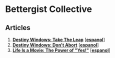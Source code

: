 # Bettergist Collective

## Articles

1. [**Destiny Windows: Take The Leap**](taking_the_leap.md) [[**espanol**](taking_the_leap.es.md)]
2. [**Destiny Windows: Don't Abort**](destiny_windows.md) [[**espanol**](destiny_windows.es.md)]
3. [**Life Is a Movie: The Power of "Yes!"**](life-is-a-movie.md) [[**espanol**](life-is-a-movie.es.md)]

